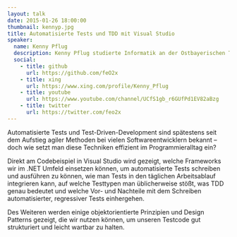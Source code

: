 ```yaml
---
layout: talk
date: 2015-01-26 18:00:00
thumbnail: kennyp.jpg
title: Automatisierte Tests und TDD mit Visual Studio
speaker:
  name: Kenny Pflug
  description: Kenny Pflug studierte Informatik an der Ostbayerischen Technische Hochschule Regensburg und ist aktuell Promovend und wissenschaftlicher Mitarbeiter. In Kooperation mit der Universität Regensburg forscht er an User Interface Konzepten für mobile Medizinapplikationen für den Notfalleinsatz. Er ist besonders interessiert in den Themengebieten User Experience / User Interface Design, Software Engineering, Clean Code sowie Test-Driven Development.
  social:
    - title: github
      url: https://github.com/feO2x
    - title: xing
      url: https://www.xing.com/profile/Kenny_Pflug
    - title: youtube
      url: https://www.youtube.com/channel/UCfS1gb_r6GUfPd1EV82aBzg
    - title: twitter
      url: https://twitter.com/feo2x
---
```

Automatisierte Tests und Test-Driven-Development sind spätestens seit dem Aufstieg agiler Methoden bei vielen Softwareentwicklern bekannt – doch wie setzt man diese Techniken effizient im Programmieralltag ein?

Direkt am Codebeispiel in Visual Studio wird gezeigt, welche Frameworks wir im .NET Umfeld einsetzen können, um automatisierte Tests schreiben und ausführen zu können, wie man Tests in den täglichen Arbeitsablauf integrieren kann, auf welche Testtypen man üblicherweise stößt, was TDD genau bedeutet und welche Vor- und Nachteile mit dem Schreiben automatisierter, regressiver Tests einhergehen.

Des Weiteren werden einige objektorientierte Prinzipien und Design Patterns gezeigt, die wir nutzen können, um unseren Testcode gut strukturiert und leicht wartbar zu halten.